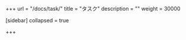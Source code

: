 +++
url = "/docs/task/"
title = "タスク"
description = ""
weight = 30000

[sidebar]
collapsed = true

+++
